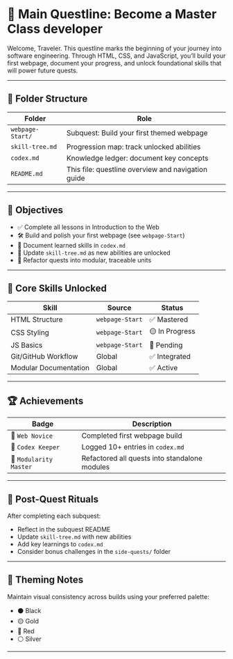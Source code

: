 # 🧭 Main Questline: Become a Master Class developer

Welcome, Traveler. This questline marks the beginning of your journey into software engineering. Through HTML, CSS, and JavaScript, you’ll build your first webpage, document your progress, and unlock foundational skills that will power future quests.

---

## 📂 Folder Structure

| Folder | Role |
|--------|------|
| `webpage-Start/` | Subquest: Build your first themed webpage |
| `skill-tree.md` | Progression map: track unlocked abilities |
| `codex.md` | Knowledge ledger: document key concepts |
| `README.md` | This file: questline overview and navigation guide |

---

## 🎯 Objectives

- ✅ Complete all lessons in Introduction to the Web
- 🛠️ Build and polish your first webpage (see `webpage-Start`)
- 🧠 Document learned skills in `codex.md`
- 🌱 Update `skill-tree.md` as new abilities are unlocked
- 🔄 Refactor quests into modular, traceable units

---

## 🧠 Core Skills Unlocked

| Skill | Source | Status |
|-------|--------|--------|
| HTML Structure | `webpage-Start` | ✅ Mastered |
| CSS Styling | `webpage-Start` | 🟡 In Progress |
| JS Basics | `webpage-Start` | 🔴 Pending |
| Git/GitHub Workflow | Global | ✅ Integrated |
| Modular Documentation | Global | ✅ Active |

---

## 🏆 Achievements

| Badge | Description |
|-------|-------------|
| 🥇 `Web Novice` | Completed first webpage build |
| 📘 `Codex Keeper` | Logged 10+ entries in `codex.md` |
| 🧩 `Modularity Master` | Refactored all quests into standalone modules |

---

## 🔁 Post-Quest Rituals

After completing each subquest:

- Reflect in the subquest README
- Update `skill-tree.md` with new abilities
- Add key learnings to `codex.md`
- Consider bonus challenges in the `side-quests/` folder

---

## 🎨 Theming Notes

Maintain visual consistency across builds using your preferred palette:

- ⚫ Black
- 🟡 Gold
- 🔴 Red
- ⚪ Silver

---
